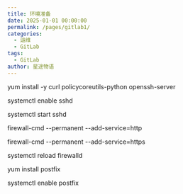 ```yaml
---
title: 环境准备
date: 2025-01-01 00:00:00
permalink: /pages/gitlab1/
categories:
  - 运维
  - GitLab
tags:
  - GitLab
author: 星途物语
---
```

yum install -y curl policycoreutils-python openssh-server

systemctl enable sshd

systemctl start sshd

firewall-cmd --permanent --add-service=http

firewall-cmd --permanent --add-service=https

systemctl reload firewalld

yum install postfix

systemctl enable postfix